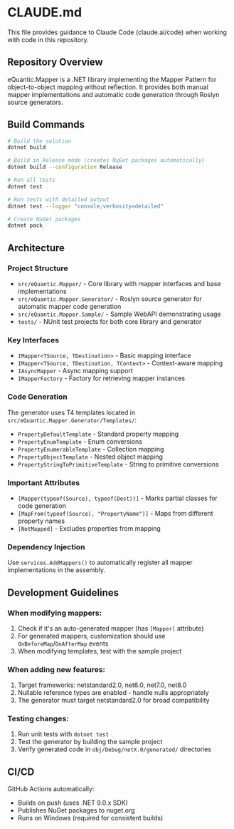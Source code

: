 # CLAUDE.md

This file provides guidance to Claude Code (claude.ai/code) when working with code in this repository.

## Repository Overview

eQuantic.Mapper is a .NET library implementing the Mapper Pattern for object-to-object mapping without reflection. It provides both manual mapper implementations and automatic code generation through Roslyn source generators.

## Build Commands

```bash
# Build the solution
dotnet build

# Build in Release mode (creates NuGet packages automatically)
dotnet build --configuration Release

# Run all tests
dotnet test

# Run tests with detailed output
dotnet test --logger "console;verbosity=detailed"

# Create NuGet packages
dotnet pack
```

## Architecture

### Project Structure
- `src/eQuantic.Mapper/` - Core library with mapper interfaces and base implementations
- `src/eQuantic.Mapper.Generator/` - Roslyn source generator for automatic mapper code generation
- `src/eQuantic.Mapper.Sample/` - Sample WebAPI demonstrating usage
- `tests/` - NUnit test projects for both core library and generator

### Key Interfaces
- `IMapper<TSource, TDestination>` - Basic mapping interface
- `IMapper<TSource, TDestination, TContext>` - Context-aware mapping
- `IAsyncMapper` - Async mapping support
- `IMapperFactory` - Factory for retrieving mapper instances

### Code Generation
The generator uses T4 templates located in `src/eQuantic.Mapper.Generator/Templates/`:
- `PropertyDefaultTemplate` - Standard property mapping
- `PropertyEnumTemplate` - Enum conversions
- `PropertyEnumerableTemplate` - Collection mapping
- `PropertyObjectTemplate` - Nested object mapping
- `PropertyStringToPrimitiveTemplate` - String to primitive conversions

### Important Attributes
- `[Mapper(typeof(Source), typeof(Dest))]` - Marks partial classes for code generation
- `[MapFrom(typeof(Source), "PropertyName")]` - Maps from different property names
- `[NotMapped]` - Excludes properties from mapping

### Dependency Injection
Use `services.AddMappers()` to automatically register all mapper implementations in the assembly.

## Development Guidelines

### When modifying mappers:
1. Check if it's an auto-generated mapper (has `[Mapper]` attribute)
2. For generated mappers, customization should use `OnBeforeMap`/`OnAfterMap` events
3. When modifying templates, test with the sample project

### When adding new features:
1. Target frameworks: netstandard2.0, net6.0, net7.0, net8.0
2. Nullable reference types are enabled - handle nulls appropriately
3. The generator must target netstandard2.0 for broad compatibility

### Testing changes:
1. Run unit tests with `dotnet test`
2. Test the generator by building the sample project
3. Verify generated code in `obj/Debug/netX.0/generated/` directories

## CI/CD
GitHub Actions automatically:
- Builds on push (uses .NET 9.0.x SDK)
- Publishes NuGet packages to nuget.org
- Runs on Windows (required for consistent builds)